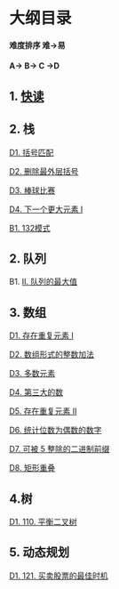 ﻿# 大纲目录

#### 难度排序 难->易
#### A-> B-> C ->D

## 1. [快读](https://github.com/Ray-ye/book/blob/master/algorithm/file/%E5%BF%AB%E8%AF%BB.md)

## 2. 栈

[D1. 括号匹配](https://github.com/Ray-ye/book/blob/master/algorithm/file/%E6%A0%88/%E6%8B%AC%E5%8F%B7%E5%8C%B9%E9%85%8D.md)

[D2. 删除最外层括号](https://github.com/Ray-ye/book/blob/master/algorithm/file/%E6%A0%88/1021.%20%E5%88%A0%E9%99%A4%E6%9C%80%E5%A4%96%E5%B1%82%E7%9A%84%E6%8B%AC%E5%8F%B7.md)

[D3. 棒球比赛](https://github.com/Ray-ye/book/blob/master/algorithm/file/%E6%A0%88/682.%20%E6%A3%92%E7%90%83%E6%AF%94%E8%B5%9B.md)

[D4. 下一个更大元素 I](https://github.com/Ray-ye/book/blob/master/algorithm/file/%E6%A0%88/496.%20%E4%B8%8B%E4%B8%80%E4%B8%AA%E6%9B%B4%E5%A4%A7%E5%85%83%E7%B4%A0%20I.md)

[B1. 132模式](https://github.com/Ray-ye/book/blob/master/algorithm/file/%E6%A0%88/456.%20132%E6%A8%A1%E5%BC%8F.md)

## 2. 队列

B1. [II. 队列的最大值](https://github.com/Ray-ye/book/blob/master/algorithm/file/%E9%98%9F%E5%88%97/%E9%9D%A2%E8%AF%95%E9%A2%9859%20-%20II.%20%E9%98%9F%E5%88%97%E7%9A%84%E6%9C%80%E5%A4%A7%E5%80%BC.md)

## 3. 数组

[D1. 存在重复元素 I](https://github.com/Ray-ye/book/blob/master/algorithm/file/%E6%95%B0%E7%BB%84/217.%20%E5%AD%98%E5%9C%A8%E9%87%8D%E5%A4%8D%E5%85%83%E7%B4%A0.md)

[D2. 数组形式的整数加法](https://github.com/Ray-ye/book/blob/master/algorithm/file/%E6%95%B0%E7%BB%84/989.%20%E6%95%B0%E7%BB%84%E5%BD%A2%E5%BC%8F%E7%9A%84%E6%95%B4%E6%95%B0%E5%8A%A0%E6%B3%95.md)

[D3. 多数元素](https://github.com/Ray-ye/book/blob/master/algorithm/file/%E6%95%B0%E7%BB%84/169.%20%E5%A4%9A%E6%95%B0%E5%85%83%E7%B4%A0.md)

[D4. 第三大的数](https://github.com/Ray-ye/book/blob/master/algorithm/file/%E6%95%B0%E7%BB%84/414.%20%E7%AC%AC%E4%B8%89%E5%A4%A7%E7%9A%84%E6%95%B0.md)

[D5. 存在重复元素 II](https://github.com/Ray-ye/book/blob/master/algorithm/file/%E6%95%B0%E7%BB%84/219.%20%E5%AD%98%E5%9C%A8%E9%87%8D%E5%A4%8D%E5%85%83%E7%B4%A0%20II.md)

[D6. 统计位数为偶数的数字](https://github.com/Ray-ye/book/blob/master/algorithm/file/%E6%95%B0%E7%BB%84/1295.%20%E7%BB%9F%E8%AE%A1%E4%BD%8D%E6%95%B0%E4%B8%BA%E5%81%B6%E6%95%B0%E7%9A%84%E6%95%B0%E5%AD%97.md)

[D7. 可被 5 整除的二进制前缀](https://github.com/Ray-ye/book/blob/master/algorithm/file/%E6%95%B0%E7%BB%84/1018.%20%E5%8F%AF%E8%A2%AB%205%20%E6%95%B4%E9%99%A4%E7%9A%84%E4%BA%8C%E8%BF%9B%E5%88%B6%E5%89%8D%E7%BC%80.md)

[D8. 矩形重叠](https://github.com/Ray-ye/book/blob/master/algorithm/file/%E6%95%B0%E7%BB%84/836.%20%E7%9F%A9%E5%BD%A2%E9%87%8D%E5%8F%A0.md)

## 4.树

[D1. 110. 平衡二叉树](https://github.com/Ray-ye/book/blob/master/algorithm/file/%E6%A0%91/110.%20%E5%B9%B3%E8%A1%A1%E4%BA%8C%E5%8F%89%E6%A0%91.md)

## 5. 动态规划

[D1. 121. 买卖股票的最佳时机](https://github.com/Ray-ye/book/blob/master/algorithm/file/%E5%8A%A8%E6%80%81%E8%A7%84%E5%88%92/121.%20%E4%B9%B0%E5%8D%96%E8%82%A1%E7%A5%A8%E7%9A%84%E6%9C%80%E4%BD%B3%E6%97%B6%E6%9C%BA.md)